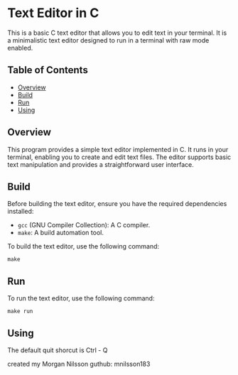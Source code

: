 # Text Editor in C

This is a basic C text editor that allows you to edit text in your terminal. It is a minimalistic text editor designed to run in a terminal with raw mode enabled.

## Table of Contents

- [Overview](#overview)
- [Build](#build)
- [Run](#run)
- [Using](#using)

## Overview

This program provides a simple text editor implemented in C. It runs in your terminal, enabling you to create and edit text files. The editor supports basic text manipulation and provides a straightforward user interface.

## Build

Before building the text editor, ensure you have the required dependencies installed:

- `gcc` (GNU Compiler Collection): A C compiler.
- `make`: A build automation tool.

To build the text editor, use the following command:

```shell
make
```

## Run

To run the text editor, use the following command:

```shell
make run
```

## Using

The default quit shorcut is Ctrl - Q

created my Morgan Nilsson guthub: mnilsson183